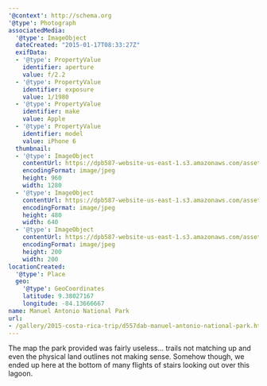 ```yaml
---
'@context': http://schema.org
'@type': Photograph
associatedMedia:
  '@type': ImageObject
  dateCreated: "2015-01-17T08:33:27Z"
  exifData:
  - '@type': PropertyValue
    identifier: aperture
    value: f/2.2
  - '@type': PropertyValue
    identifier: exposure
    value: 1/1980
  - '@type': PropertyValue
    identifier: make
    value: Apple
  - '@type': PropertyValue
    identifier: model
    value: iPhone 6
  thumbnail:
  - '@type': ImageObject
    contentUrl: https://dpb587-website-us-east-1.s3.amazonaws.com/asset/gallery/2015-costa-rica-trip/d557dab-manuel-antonio-national-park~1280.jpg
    encodingFormat: image/jpeg
    height: 960
    width: 1280
  - '@type': ImageObject
    contentUrl: https://dpb587-website-us-east-1.s3.amazonaws.com/asset/gallery/2015-costa-rica-trip/d557dab-manuel-antonio-national-park~640w.jpg
    encodingFormat: image/jpeg
    height: 480
    width: 640
  - '@type': ImageObject
    contentUrl: https://dpb587-website-us-east-1.s3.amazonaws.com/asset/gallery/2015-costa-rica-trip/d557dab-manuel-antonio-national-park~200x200.jpg
    encodingFormat: image/jpeg
    height: 200
    width: 200
locationCreated:
  '@type': Place
  geo:
    '@type': GeoCoordinates
    latitude: 9.38027167
    longitude: -84.13666667
name: Manuel Antonio National Park
url:
- /gallery/2015-costa-rica-trip/d557dab-manuel-antonio-national-park.html
---
```


The map the park provided was fairly useless... trails not matching up and even the physical land outlines not making sense. Somehow though, we ended up here at the bottom of many flights of stairs looking out over this lagoon.
